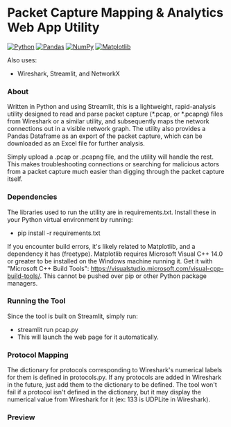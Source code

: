 # Packet Capture Mapping & Analytics Web App Utility

[![Python](https://img.shields.io/badge/Python-3776AB?logo=python&logoColor=fff)](#) [![Pandas](https://img.shields.io/badge/Pandas-150458?logo=pandas&logoColor=fff)](#) [![NumPy](https://img.shields.io/badge/NumPy-4DABCF?logo=numpy&logoColor=fff)](#) [![Matplotlib](https://custom-icon-badges.demolab.com/badge/Matplotlib-71D291?logo=matplotlib&logoColor=fff)](#)

Also uses:
+ Wireshark, Streamlit, and NetworkX


### About
Written in Python and using Streamlit, this is a lightweight, rapid-analysis utility designed to read and parse packet capture (*.pcap, or *.pcapng) files from Wireshark or a similar utility, and subsequently maps the network connections out in a visible network graph. The utility also provides a Pandas Dataframe as an export of the packet capture, which can be downloaded as an Excel file for further analysis.

Simply upload a .pcap or .pcapng file, and the utility will handle the rest. This makes troubleshooting connections or searching for malicious actors from a packet capture much easier than digging through the packet capture itself.


### Dependencies
The libraries used to run the utility are in requirements.txt. Install these in your Python virtual environment by running:
+ pip install -r requirements.txt

If you encounter build errors, it's likely related to Matplotlib, and a dependency it has (freetype). Matplotlib requires Microsoft Visual C++ 14.0 or greater to be installed on the Windows machine running it. 
Get it with "Microsoft C++ Build Tools": 
https://visualstudio.microsoft.com/visual-cpp-build-tools/. This cannot be pushed over pip or other Python package managers.


### Running the Tool
Since the tool is built on Streamlit, simply run:
+ streamlit run pcap.py
+ This will launch the web page for it automatically.


### Protocol Mapping
The dictionary for protocols corresponding to Wireshark's numerical labels for them is defined in protocols.py. If any protocols are added in Wireshark in the future, just add them to the dictionary to be defined. The tool won't fail if a protocol isn't defined in the dictionary, but it may display the numerical value from Wireshark for it (ex: 133 is UDPLite in Wireshark).


### Preview
